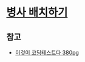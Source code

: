 # [병사 배치하기](https://www.acmicpc.net/problem/18353)

## 참고

- [이것이 코딩테스트다 380pg](https://github.com/ndb796/python-for-coding-test/blob/master/16/4.java)
